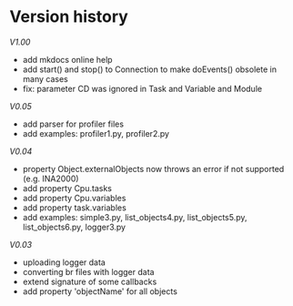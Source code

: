 # Version history

*V1.00*

- add mkdocs online help
- add start() and stop() to Connection to make doEvents() obsolete in many cases
- fix: parameter CD was ignored in Task and Variable and Module

*V0.05*

- add parser for profiler files
- add examples: profiler1.py, profiler2.py

*V0.04*

- property Object.externalObjects now throws an error if not supported (e.g. INA2000)
- add property Cpu.tasks
- add property Cpu.variables
- add property task.variables
- add examples: simple3.py, list_objects4.py, list_objects5.py, list_objects6.py, logger3.py

*V0.03*

- uploading logger data
- converting br files with logger data
- extend signature of some callbacks
- add property 'objectName' for all objects

